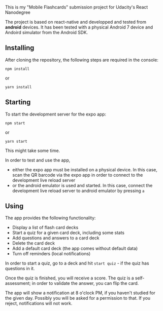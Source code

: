 This is my "Mobile Flashcards" submission project for Udacity's React Nanodegree 

The project is based on react-native and developped and tested from **android** devices.
It has been tested with a physical Android 7 device and Andoird simulator from the Android SDK.

## Installing

After cloning the repository, the following steps are required in the console:

`npm install`

or

`yarn install`
  
## Starting

To start the development server for the expo app:

`npm start`

or

`yarn start`

This might take some time.

In order to test and use the app,
* either the expo app must be installed on a physical device. In this case,
  scan the QR barcode via the expo app in order to connect to the development live reload server
* or the android emulator is used and started. In this case, connect the development live reload
  server to android emulator by pressing `a`

## Using
  
The app provides the following functionality:
* Display a list of flash card decks
* Start a quiz for a given card deck, including some stats
* Add questions and answers to a card deck
* Delete the card deck
* Add a default card deck (the app comes without default data)
* Turn off reminders (local notifications)


In order to start a quiz, go to a deck and hit `start quiz` - if the quiz has questions in it.

Once the quiz is finished, you will receive a score. The quiz is a self-assessment; in order to
validate the answer, you can flip the card.

The app will show a notification at 8 o'clock PM, if you haven't studied for the given day.
Possibly you will be asked for a permission to that. If you reject, notifications will not work.

